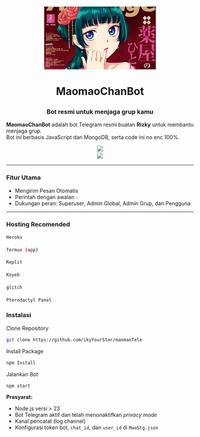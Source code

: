 <p align="center">
  <img src="https://raw.githubusercontent.com/ikyYourStar/maomaoTele/refs/heads/main/img/main.png" width="300"/>
</p>

# <p align="center">MaomaoChanBot

### <p align="center">Bot resmi untuk menjaga grup kamu

**MaomaoChanBot** adalah bot Telegram resmi buatan **Rizky** untuk membantu menjaga grup.  
Bot ini berbasis JavaScript dan MongoDB, serta code ini no enc 100%.

<p align="center">
  <a href="https://t.me/MaomaoChanBot">
    <img src="https://img.shields.io/badge/Maomao Telegram-2CA5E0?style=for-the-badge&logo=telegram&logoColor=white" />
  </a>
  <br/>
  <a href="https://t.me/ikystarboy">
    <img src="https://img.shields.io/badge/Owner Telegram-2CA5E0?style=for-the-badge&logo=telegram&logoColor=white" />
  </a>
</p>

---

### Fitur Utama

- Mengirim Pesan Otomatis
- Perintah dengan awalan `-`
- Dukungan peran: Superuser, Admin Global, Admin Grup, dan Pengguna

---
### Hosting Recomended
 ```bash
 Heroku    
 
 Termux (app)
 
 Replit    
 
 Koyeb
 
 glitch    
 
 Pterodactyl Panel
```
### Instalasi
Clone Repository
```bash
git clone https://github.com/ikyYourStar/maomaoTele
```
Install Package
```bash
npm Install
```
Jalankan Bot
```bash
npm start
```
**Prasyarat:**  
- Node.js versi > 23 
- Bot Telegram aktif dan telah menonaktifkan *privacy mode*  
- Kanal pencatat (log channel)  
- Konfigurasi token bot, `chat_id`, dan `user_id` di `MaoStg.json`